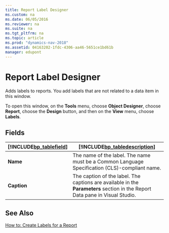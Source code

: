 ```yaml
---
title: Report Label Designer
ms.custom: na
ms.date: 06/05/2016
ms.reviewer: na
ms.suite: na
ms.tgt_pltfrm: na
ms.topic: article
ms.prod: "dynamics-nav-2018"
ms.assetid: 04163202-1fdc-4306-aa46-5651ce1bd61b
manager: edupont
---
```

# Report Label Designer
Adds labels to reports. You add labels that are not related to a data item in this window.  

 To open this window, on the **Tools** menu, choose **Object Designer**, choose **Report**, choose the **Design** button, and then on the **View** menu, choose **Labels**.  

## Fields  

|[!INCLUDE[bp_tablefield](../includes/bp_tablefield_md.md)]|[!INCLUDE[bp_tabledescription](../includes/bp_tabledescription_md.md)]|  
|---------------------------------|---------------------------------------|  
|**Name**|The name of the label. The name must be a Common Language Specification \(CLS\)-compliant name.|  
|**Caption**|The caption of the label. The captions are available in the **Parameters** section in the Report Data pane in Visual Studio.|  

## See Also  
 [How to: Create Labels for a Report](../How-to--Create-Labels-for-a-Report.md)
